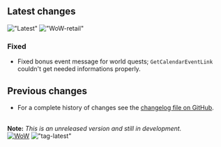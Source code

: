 ## Latest changes

[//]: <> (Rendered badges - Unfortunately most addon hosting websites do not support badges directly, but)
[//]: <> (fortunately GitHub renders them as images)

!["Latest"](https://camo.githubusercontent.com/4a784c58fcf6f2922fdb34073776606075ce563ac5b28dff56d8c5b881948599/68747470733a2f2f696d672e736869656c64732e696f2f62616467652f7461672d76302e31372e322d696e666f726d6174696f6e616c3f6c6f676f3d476974487562266c6f676f436f6c6f723d6c6967687467726179 "Latest release") !["WoW-retail"](https://camo.githubusercontent.com/077f6a676e53c872c2aff71cd9d838971d0df35ae13a416ec0af7a5098d4a890/68747470733a2f2f696d672e736869656c64732e696f2f62616467652f576f572d2d72657461696c2d31302e312e352d6f72616e6765 "Supported game version")

### Fixed

- Fixed bonus event message for world quests; `GetCalendarEventLink` couldn't get needed informations properly.
&nbsp;  

## Previous changes

- For a complete history of changes see the [changelog file on GitHub](https://github.com/erglo/mission-report-button-plus/blob/main/CHANGELOG.md "CHANGELOG.md").

&nbsp;  
**Note:** _This is an unreleased version and still in development._  
[![WoW](https://img.shields.io/badge/WoW--retail-10.1.5-orange)](https://addons.wago.io/addons/mission-report-button-plus "Supported game version")
!["tag-latest"](https://img.shields.io/badge/tag-v0.17.3-informational?logo=GitHub&logoColor=lightgray "Test version")